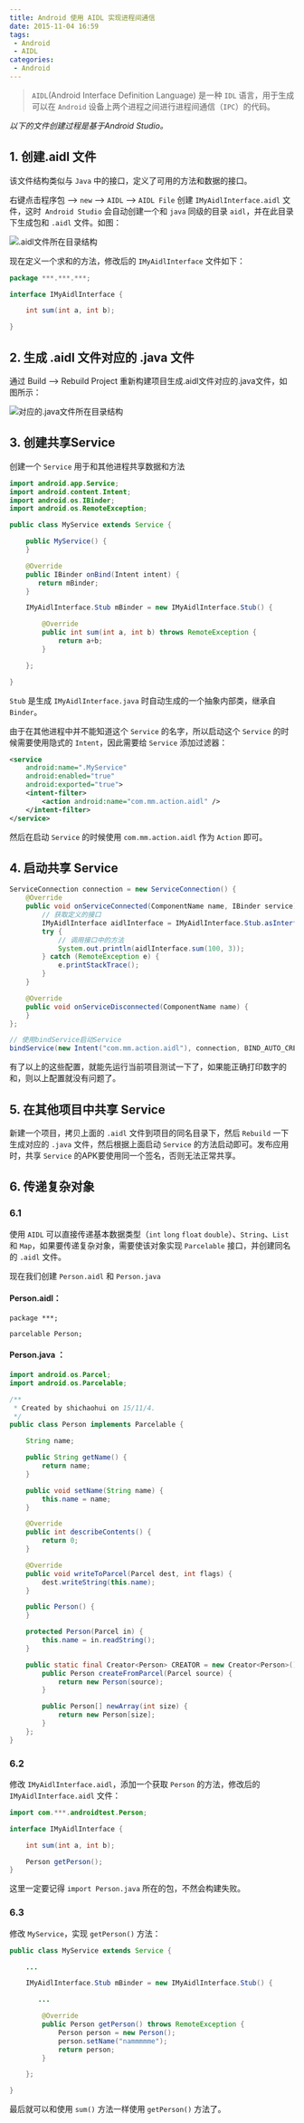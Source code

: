 ```yaml
---
title: Android 使用 AIDL 实现进程间通信
date: 2015-11-04 16:59
tags:
 - Android
 - AIDL
categories:
 - Android
---
```


> `AIDL`(Android Interface Definition Language) 是一种 `IDL` 语言，用于生成可以在 `Android` 设备上两个进程之间进行进程间通信（`IPC`）的代码。

*以下的文件创建过程是基于Android Studio。*

## 1. 创建.aidl 文件

该文件结构类似与 `Java` 中的接口，定义了可用的方法和数据的接口。

右键点击程序包 --> `new` --> `AIDL` --> `AIDL File` 创建 `IMyAidlInterface.aidl` 文件，这时` Android Studio` 会自动创建一个和 `java` 同级的目录 `aidl`，并在此目录下生成包和 `.aidl` 文件。如图：

![.aidl文件所在目录结构](https://img-blog.csdn.net/20151104165753855)

现在定义一个求和的方法，修改后的 `IMyAidlInterface` 文件如下：

```java
package ***.***.***;

interface IMyAidlInterface {

    int sum(int a, int b);

}
```

## 2. 生成 .aidl 文件对应的 .java 文件

通过 Build --> Rebuild Project 重新构建项目生成.aidl文件对应的.java文件，如图所示：

![对应的.java文件所在目录结构](https://img-blog.csdn.net/20151104165817139)

## 3. 创建共享Service

创建一个 `Service` 用于和其他进程共享数据和方法

```java
import android.app.Service;
import android.content.Intent;
import android.os.IBinder;
import android.os.RemoteException;

public class MyService extends Service {

    public MyService() {
    }

    @Override
    public IBinder onBind(Intent intent) {
       return mBinder;
    }

    IMyAidlInterface.Stub mBinder = new IMyAidlInterface.Stub() {

        @Override
        public int sum(int a, int b) throws RemoteException {
            return a+b;
        }

    };

}
```

`Stub` 是生成 `IMyAidlInterface.java` 时自动生成的一个抽象内部类，继承自 `Binder`。

由于在其他进程中并不能知道这个 `Service` 的名字，所以启动这个 `Service` 的时候需要使用隐式的 `Intent`，因此需要给 `Service` 添加过滤器：

```xml
<service
    android:name=".MyService"
    android:enabled="true"
    android:exported="true">
    <intent-filter>
        <action android:name="com.mm.action.aidl" />
    </intent-filter>
</service>
```

然后在启动 `Service` 的时候使用 `com.mm.action.aidl` 作为 `Action` 即可。

## 4. 启动共享 Service

```java
ServiceConnection connection = new ServiceConnection() {
    @Override
    public void onServiceConnected(ComponentName name, IBinder service) {
        // 获取定义的接口
        IMyAidlInterface aidlInterface = IMyAidlInterface.Stub.asInterface(service);
        try {
            // 调用接口中的方法
            System.out.println(aidlInterface.sum(100, 3));
        } catch (RemoteException e) {
            e.printStackTrace();
        }
    }

    @Override
    public void onServiceDisconnected(ComponentName name) {
    }
};

// 使用bindService启动Service
bindService(new Intent("com.mm.action.aidl"), connection, BIND_AUTO_CREATE);
```

有了以上的这些配置，就能先运行当前项目测试一下了，如果能正确打印数字的和，则以上配置就没有问题了。

## 5. 在其他项目中共享 Service

新建一个项目，拷贝上面的 `.aidl` 文件到项目的同名目录下，然后 `Rebuild` 一下生成对应的 `.java` 文件，然后根据上面启动 `Service` 的方法启动即可。发布应用时，共享 `Service` 的APK要使用同一个签名，否则无法正常共享。

## 6. 传递复杂对象

### 6.1 

使用 `AIDL` 可以直接传递基本数据类型（`int` `long` `float` `double`）、`String`、`List` 和 `Map`，如果要传递复杂对象，需要使该对象实现 `Parcelable` 接口，并创建同名的 `.aidl` 文件。

现在我们创建 `Person.aidl` 和 `Person.java`

#### Person.aidl：

```aidl
package ***;

parcelable Person;

```

#### Person.java ：

```java
import android.os.Parcel;
import android.os.Parcelable;

/**
 * Created by shichaohui on 15/11/4.
 */
public class Person implements Parcelable {

    String name;

    public String getName() {
        return name;
    }

    public void setName(String name) {
        this.name = name;
    }

    @Override
    public int describeContents() {
        return 0;
    }

    @Override
    public void writeToParcel(Parcel dest, int flags) {
        dest.writeString(this.name);
    }

    public Person() {
    }

    protected Person(Parcel in) {
        this.name = in.readString();
    }

    public static final Creator<Person> CREATOR = new Creator<Person>() {
        public Person createFromParcel(Parcel source) {
            return new Person(source);
        }

        public Person[] newArray(int size) {
            return new Person[size];
        }
    };
}
```

### 6.2 

修改 `IMyAidlInterface.aidl`，添加一个获取 `Person` 的方法，修改后的 `IMyAidlInterface.aidl` 文件：

```java
import com.***.androidtest.Person;

interface IMyAidlInterface {

    int sum(int a, int b);

    Person getPerson();
}
```

这里一定要记得 `import Person.java` 所在的包，不然会构建失败。

### 6.3 

修改 `MyService`，实现 `getPerson()` 方法：

```java
public class MyService extends Service {

    ...

    IMyAidlInterface.Stub mBinder = new IMyAidlInterface.Stub() {

       ...

        @Override
        public Person getPerson() throws RemoteException {
            Person person = new Person();
            person.setName("nammmmme");
            return person;
        }

    };

}
```

最后就可以和使用 `sum()` 方法一样使用 `getPerson()` 方法了。